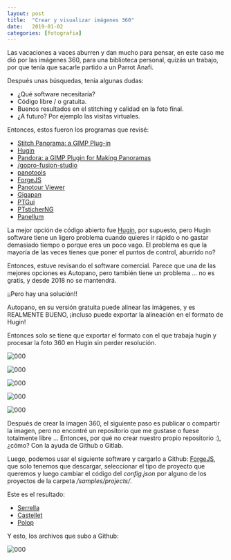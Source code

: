 ```yaml
---
layout: post
title:  "Crear y visualizar imágenes 360"
date:   2019-01-02
categories: [fotografia]
---
```


Las vacaciones a vaces aburren y dan mucho para pensar, en este caso me dió por las imágenes 360, para una biblioteca personal, quizás un trabajo, por que tenía que sacarle partido a un Parrot Anafi.

Después unas búsquedas, tenía algunas dudas:
- ¿Qué software necesitaría?
- Código libre / o gratuita.
- Buenos resultados en el stitching y calidad en la foto final.
- ¿A futuro? Por ejemplo las visitas virtuales.


Entonces, estos fueron los programas que revisé:
* [Stitch Panorama: a GIMP Plug-in](http://stitchpanorama.sourceforge.net/)
* [Hugin](http://hugin.sourceforge.net/)
* [Pandora: a GIMP Plugin for Making Panoramas](http://www.shallowsky.com/software/pandora/)
* [/gopro-fusion-studio](https://es.shop.gopro.com/EMEA/softwareandapp/gopro-fusion-studio-app/fusion-studio.html)
* [panotools](https://wiki.panotools.org/Main_Page)
* [ForgeJS](https://forgejs.org/)
* [Panotour Viewer](https://www.kolor.com/panotour-viewer-download/)
* [Gigapan](http://www.gigapan.com/cms/support/download-gigapan-stitch)
* [PTGui](https://www.ptgui.com/)
* [PTsticherNG](https://webuser.hs-furtwangen.de/~dersch/PTStitcherNG/PTStitcherNG0.4.html)
* [Panellum](https://pannellum.org/)


La mejor opción de código abierto fue [Hugin](http://hugin.sourceforge.net/), por supuesto, pero Hugin software tiene un ligero problema cuando quieres ir rápido o no gastar demasiado tiempo o porque eres un poco vago. El problema es que la mayoría de las veces tienes que poner el puntos de control, aburrido no?

Entonces, estuve revisando el software comercial. Parece que una de las mejores opciones es Autopano, pero también tiene un problema ... no es gratis, y desde 2018 no se mantendrá.

¡¡Pero hay una solución!!

Autopano, en su versión gratuita puede alinear las imágenes, y es REALMENTE BUENO, ¡incluso puede exportar la alineación en el formato de Hugin!

Entonces solo se tiene que exportar el formato con el que trabaja hugin y procesar la foto 360 en Hugin sin perder resolución.

![000](https://joancano.github.io/static/projects/imgPosts/img360/detectar.png)

![000](https://joancano.github.io/static/projects/imgPosts/img360/align.png)

![000](https://joancano.github.io/static/projects/imgPosts/img360/panotools.png)

![000](https://joancano.github.io/static/projects//imgPosts/img360/file.png)

![000](https://joancano.github.io/static/projects/imgPosts/img360/salida.png)


Después de crear la imagen 360, el siguiente paso es publicar o compartir la imagen, pero no encontré un repositorio que me gustase o fuese totalmente libre ... Entonces, por qué no crear nuestro propio repositorio :), ¿cómo? Con la ayuda de Github o Gitlab.

Luego, podemos usar el siguiente software y cargarlo a Github: [ForgeJS](https://forgejs.org), que solo tenemos que descargar, seleccionar el tipo de proyecto que queremos y luego cambiar el código del *config.json* por alguno de los proyectos de la carpeta */samples/projects/*.

Este es el resultado:

- [Serrella](https://joancano.github.io/static/projects/web/360/projectes/serrella/index.html)
- [Castellet](https://joancano.github.io/static/projects/web/360/projectes/castellet/index.html)
- [Polop](https://joancano.github.io/static/projects/web/360/projectes/polop/index.html)

Y esto, los archivos que subo a Github:

![000](https://joancano.github.io/static/projects/imgPosts/img360/forge.png)
